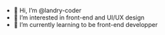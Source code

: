 - 👋 Hi, I’m @landry-coder
- 👀 I’m interested in front-end and UI/UX design 
- 🌱 I’m currently learning to be front-end developper
<!---
landry-coder/landry-coder is a ✨ special ✨ repository because its `README.md` (this file) appears on your GitHub profile.
You can click the Preview link to take a look at your changes.
--->

